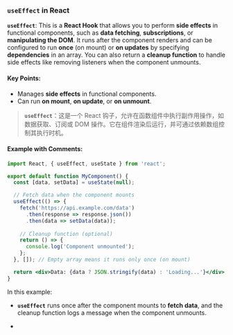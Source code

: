 ### `useEffect` in React

**`useEffect`**: This is a **React Hook** that allows you to perform **side effects** in functional components, such as **data fetching**, **subscriptions**, or **manipulating the DOM**. It runs after the component renders and can be configured to run **once** (on mount) or **on updates** by specifying **dependencies** in an array. You can also return a **cleanup function** to handle side effects like removing listeners when the component unmounts.

<audio src="C:\Users\10691\Downloads\__`useEffect`__.mp3"></audio>

#### Key Points:

<audio src="C:\Users\10691\Downloads\- Manages __sid.mp3"></audio>

- Manages **side effects** in functional components.
- Can run **on mount**, **on update**, or **on unmount**.

> **`useEffect`**：这是一个 React 钩子，允许在函数组件中执行副作用操作，如数据获取、订阅或 DOM 操作。它在组件渲染后运行，并可通过依赖数组控制其执行时机。
>
> <audio src="C:\Users\10691\Downloads\`useEffect`：这是一.mp3"></audio>

#### Example with Comments:

<audio src="C:\Users\10691\Downloads\这段代码展示了如何使用 Rea (2).mp3"></audio>

```jsx
import React, { useEffect, useState } from 'react';

export default function MyComponent() {
  const [data, setData] = useState(null);

  // Fetch data when the component mounts
  useEffect(() => {
    fetch('https://api.example.com/data')
      .then(response => response.json())
      .then(data => setData(data));
    
    // Cleanup function (optional)
    return () => {
      console.log('Component unmounted');
    };
  }, []); // Empty array means it runs only once (on mount)

  return <div>Data: {data ? JSON.stringify(data) : 'Loading...'}</div>;
}
```

In this example:
- **`useEffect`** runs once after the component mounts to **fetch data**, and the cleanup function logs a message when the component unmounts.

- <audio src="C:\Users\10691\Downloads\__`useEffect`__ (1).mp3"></audio>